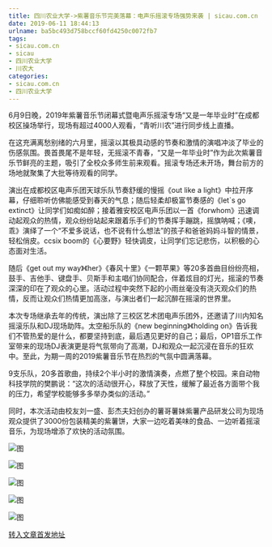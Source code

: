 ```yaml
---
title: 四川农业大学->紫薯音乐节完美落幕：电声乐摇滚专场强势来袭 | sicau.com.cn
date: 2019-06-11 18:44:13
urlname: ba5bc493d758bccf60fd4250c0072fb7
tags: 
- sicau.com.cn
- sicau
- 四川农业大学
- 川农大
categories:
- sicau.com.cn
- 四川农业大学
---
```



6月9日晚，2019年紫薯音乐节闭幕式暨电声乐摇滚专场“又是一年毕业时”在成都校区操场举行，现场有超过4000人观看，“青听川农”进行同步线上直播。

在这充满离愁别绪的六月里，摇滚以其极具动感的节奏和激情的演唱冲淡了毕业的伤感氛围。畏首畏尾不是年轻，无摇滚不青春，“又是一年毕业时”作为此次紫薯音乐节鲜亮的主题，吸引了全校众多师生前来观看。摇滚专场还未开场，舞台前方的场地就聚集了大批等待观看的同学。

演出在成都校区电声乐团天球乐队节奏舒缓的慢摇《out like a light》中拉开序幕，仔细聆听仿佛能感受到春天的气息；随后轻柔却极富节奏感的《let`s go extinct》让同学们如痴如醉；接着雅安校区电声乐团以一首《forwhom》迅速调动起观众的热情，观众纷纷站起来跟着乐手们的节奏挥手蹦跳，摇旗呐喊；《噢，乖》演绎了一个“不爱多说话，也不说有什么想法”的孩子和爸爸妈妈斗智的情景，轻松俏皮。ccsix boom的《心要野》轻快调皮，让同学们忘记悲伤，以积极的心态面对生活。

随后《get out my way》《her》《春风十里》《一颗苹果》等20多首曲目纷纷亮相，鼓手、吉他手、键盘手、贝斯手和主唱们协同配合，伴着炫目的灯光，摇滚的节奏深深的印在了观众的心里。活动过程中突然下起的小雨丝毫没有浇灭观众们的热情，反而让观众们热情更加高涨，与演出者们一起沉醉在摇滚的世界里。

本次专场继承去年的传统，演出除了三校区艺术团电声乐团外，还邀请了川内知名摇滚乐队和DJ现场助阵。太空船乐队的《new beginning》《holding on》告诉我们不管热爱的是什么，都要坚持到底，最后遇见更好的自己；最后，OP1音乐工作室带来的现场DJ表演更是将气氛带向了高潮，DJ和观众一起沉浸在音乐的狂欢中。至此，为期一周的2019紫薯音乐节在热烈的气氛中圆满落幕。

9支乐队，20多首歌曲，持续2个半小时的激情演奏，点燃了整个校园。来自动物科技学院的樊鹏说：“这次的活动很开心，释放了天性，缓解了最近各方面带个我的压力，希望学校能够多多举办类似的活动。”

同时，本次活动由校友刘一盛、彭杰夫妇创办的薯哥薯妹紫薯产品研发公司为现场观众提供了3000份包装精美的紫薯饼，大家一边吃着美味的食品、一边听着摇滚音乐，为现场增添了欢快的活动氛围。



![图](https://news.sicau.edu.cn/__local/5/18/68/692F2B926A0120A058D27E99B8A_DA044D76_16C44.jpg)

![图](https://news.sicau.edu.cn/__local/3/01/67/B9075787680E18186F83C6151CE_83D908C3_1E344.jpg)

![图](https://news.sicau.edu.cn/__local/0/D1/24/67FB044C60F3D1C683F2826C937_18688F61_12772.jpg)

![图](https://news.sicau.edu.cn/__local/8/D6/D2/D076C03BE276A6E8FAF7D2C6F1C_E83248F1_16FDC.jpg)

![图](https://news.sicau.edu.cn/__local/0/E0/DF/8AFEE46972129B94AFCA239F9A3_B093F84D_1107E.jpg)

[转入文章首发地址](https://news.sicau.edu.cn/info/1078/52016.htm)